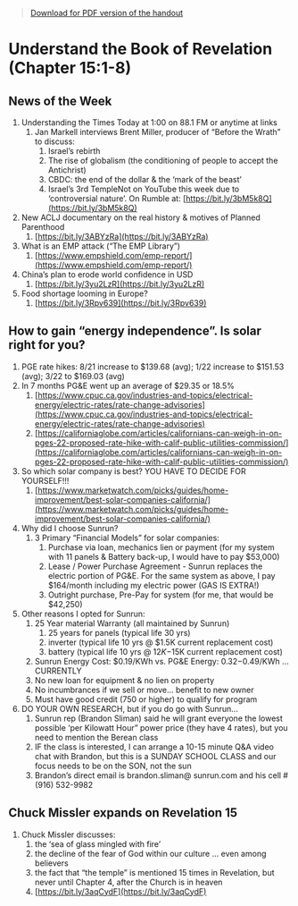 >[Download for PDF version of the handout](/week071022.pdf)


# Understand the Book of Revelation (Chapter 15:1-8)

## News of the Week
1. Understanding the Times Today at 1:00 on 88.1 FM or anytime at links              
	1. Jan Markell interviews Brent Miller, producer of “Before the Wrath” to discuss:
		1. Israel’s rebirth 
		1. The rise of globalism (the conditioning of people to accept the Antichrist)
		1. CBDC: the end of the dollar & the ‘mark of the beast’
		1. Israel’s 3rd TempleNot on YouTube this week due to ‘controversial nature’.  On Rumble at: [https://bit.ly/3bM5k8Q](https://bit.ly/3bM5k8Q)  
1. New ACLJ documentary on the real history & motives of Planned Parenthood  
	1. [https://bit.ly/3ABYzRa](https://bit.ly/3ABYzRa) 
1. What is an EMP attack (“The EMP Library”)
	1. [https://www.empshield.com/emp-report/](https://www.empshield.com/emp-report/)
1. China’s plan to erode world confidence in USD
	1. [https://bit.ly/3yu2LzR](https://bit.ly/3yu2LzR) 
1. Food shortage looming in Europe?
	1. [https://bit.ly/3Rpv639](https://bit.ly/3Rpv639) 

## How to gain “energy independence”.  Is solar right for you?

1. PGE rate hikes: 8/21 increase to $139.68 (avg); 1/22 increase to $151.53 (avg); 3/22 to $169.03 (avg)
2. In 7 months PG&E went up an average of $29.35 or 18.5%
	1. [https://www.cpuc.ca.gov/industries-and-topics/electrical-energy/electric-rates/rate-change-advisories](https://www.cpuc.ca.gov/industries-and-topics/electrical-energy/electric-rates/rate-change-advisories)
	2. [https://californiaglobe.com/articles/californians-can-weigh-in-on-pges-22-proposed-rate-hike-with-calif-public-utilities-commission/](https://californiaglobe.com/articles/californians-can-weigh-in-on-pges-22-proposed-rate-hike-with-calif-public-utilities-commission/)
1. So which solar company is best?  YOU HAVE TO DECIDE FOR YOURSELF!!!
	1. [https://www.marketwatch.com/picks/guides/home-improvement/best-solar-companies-california/](https://www.marketwatch.com/picks/guides/home-improvement/best-solar-companies-california/)
1. Why did I choose Sunrun?
	1. 3 Primary “Financial Models” for solar companies:
		1. Purchase via loan, mechanics lien or payment 
(for my system with 11 panels & Battery back-up, I would have to pay $53,000)
		2.  Lease / Power Purchase Agreement - Sunrun replaces the electric portion of PG&E.  For the same system as above, I pay $164/month including my electric power (GAS IS EXTRA!)
		3. Outright purchase, Pre-Pay for system (for me, that would be $42,250) 
1. Other reasons I opted for Sunrun:
	1. 25 Year material Warranty (all maintained by Sunrun)
		1. 25 years for panels (typical life 30 yrs)
		2. inverter (typical life 10 yrs @ $1.5K current replacement cost)
		3. battery (typical life 10 yrs @ $12K-$15K current replacement cost)
	2. Sunrun Energy Cost: $0.19/KWh vs. PG&E Energy: $0.32-$0.49/KWh … CURRENTLY
	3. No new loan for equipment & no lien on property
	4. No incumbrances if we sell or move… benefit to new owner
	5. Must have good credit (750 or higher) to qualify for program
2. DO YOUR OWN RESEARCH, but if you do go with Sunrun…
	1. Sunrun rep (Brandon Sliman) said he will grant everyone the lowest possible ‘per Kilowatt Hour” power price (they have 4 rates), but you need to mention the Berean class
	2. IF the class is interested, I can arrange a 10-15 minute Q&A video chat with Brandon, but this is a SUNDAY SCHOOL CLASS and our focus needs to be on the SON, not the sun
	3. Brandon’s direct email is brandon.sliman@ sunrun.com and his cell # (916) 532-9982

## Chuck Missler expands on Revelation 15   
1. Chuck Missler discusses:
	1. the ‘sea of glass mingled with fire’
	2. the decline of the fear of God within our culture … even among believers
	3. the fact that “the temple” is mentioned 15 times in Revelation, but never until Chapter 4, after the Church is in heaven
	4. [https://bit.ly/3aqCydF](https://bit.ly/3aqCydF)  
